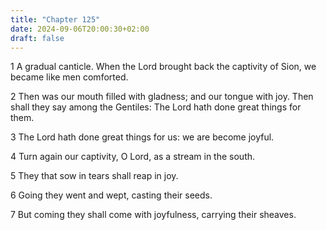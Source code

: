 ```yaml
---
title: "Chapter 125"
date: 2024-09-06T20:00:30+02:00
draft: false
---
```



1 A gradual canticle. When the Lord brought back the captivity of Sion, we became like men comforted.

2 Then was our mouth filled with gladness; and our tongue with joy. Then shall they say among the Gentiles: The Lord hath done great things for them.

3 The Lord hath done great things for us: we are become joyful.

4 Turn again our captivity, O Lord, as a stream in the south.

5 They that sow in tears shall reap in joy.

6 Going they went and wept, casting their seeds.

7 But coming they shall come with joyfulness, carrying their sheaves.

